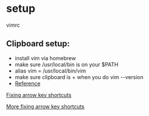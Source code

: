 # setup
vimrc

## Clipboard setup:

* install vim via homebrew
* make sure /usr/local/bin is on your $PATH
* alias vim = /usr/local/bin/vim
* make sure clipboard is + when you do vim --version
* [Reference](https://allenan.com/using-the-system-clipboard-with-vim-on-os-x/)

[Fixing arrow key shortcuts](https://medium.com/@jonnyhaynes/jump-forwards-backwards-and-delete-a-word-in-iterm2-on-mac-os-43821511f0a)

[More fixing arrow key shortcuts](https://coderwall.com/p/a8uxma/zsh-iterm2-osx-shortcuts)

